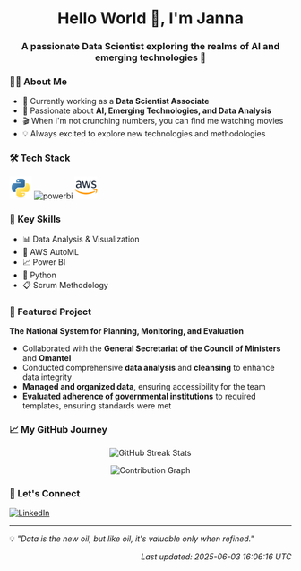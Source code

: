 <!-- Title Section -->
<h1 align="center">Hello World 👋, I'm Janna</h1>
<h3 align="center">A passionate Data Scientist exploring the realms of AI and emerging technologies 🚀</h3>


<!-- About Me Section -->
### 👨‍💻 About Me
- 🔬 Currently working as a **Data Scientist Associate**
- 🌱 Passionate about **AI, Emerging Technologies, and Data Analysis**
- 🎬 When I'm not crunching numbers, you can find me watching movies
- 💡 Always excited to explore new technologies and methodologies

<!-- Skills Section -->
### 🛠️ Tech Stack
<p align="left">
<img src="https://raw.githubusercontent.com/devicons/devicon/master/icons/python/python-original.svg" alt="python" width="40" height="40"/>
<img src="https://raw.githubusercontent.com/microsoft/PowerBI-Icons/main/SVG/Power-BI.svg" alt="powerbi" width="40" height="40"/>
<img src="https://raw.githubusercontent.com/devicons/devicon/master/icons/amazonwebservices/amazonwebservices-original-wordmark.svg" alt="aws" width="40" height="40"/>
</p>

<!-- Key Skills -->
### 💪 Key Skills
- 📊 Data Analysis & Visualization
- 🔮 AWS AutoML
- 📈 Power BI
- 🐍 Python
- 📋 Scrum Methodology

<!-- Featured Project -->
### 🌟 Featured Project
**The National System for Planning, Monitoring, and Evaluation**
- Collaborated with the **General Secretariat of the Council of Ministers** and **Omantel**
- Conducted comprehensive **data analysis** and **cleansing** to enhance data integrity
- **Managed and organized data**, ensuring accessibility for the team
- **Evaluated adherence of governmental institutions** to required templates, ensuring standards were met

<!-- GitHub Stats Section - Dynamic -->
### 📈 My GitHub Journey
<p align="center">
  <!-- Streak Stats - Updates daily -->
  <img src="https://github-readme-streak-stats.herokuapp.com/?user=janna-khalid&theme=radical&date_format=M%20j%5B%2C%20Y%5D" alt="GitHub Streak Stats" />
</p>

<p align="center">
  <!-- Activity Graph - Updates with each contribution -->
  <img src="https://github-readme-activity-graph.vercel.app/graph?username=janna-khalid&theme=react-dark&hide_border=true&custom_title=Contribution%20Graph" alt="Contribution Graph" />
</p>


<!-- Connect Section -->
### 🤝 Let's Connect
[![LinkedIn](https://img.shields.io/badge/-LinkedIn-0077B5?style=for-the-badge&logo=linkedin&logoColor=white)](https://www.linkedin.com/in/janna-k/)

<!-- Footer -->
---
💡 *"Data is the new oil, but like oil, it's valuable only when refined."*

<!-- Dynamic Timestamp -->
<p align="right"><i>Last updated: 2025-06-03 16:06:16 UTC</i></p>
